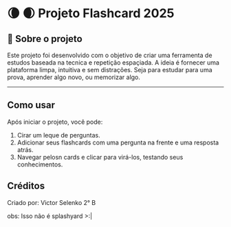 # 🌘 🌒 Projeto Flashcard 2025

## 🎯 Sobre o projeto
Este projeto foi desenvolvido com o objetivo de criar uma ferramenta de estudos baseada na tecnica e repetição espaçiada.
A ideia é fornecer uma plataforma limpa, intuitiva e sem distrações.
Seja para estudar para uma prova, aprender algo novo, ou memorizar algo.
_ _ _

## Como usar
Após iniciar o projeto, você pode:
1. Cirar um leque de perguntas.
2. Adicionar seus flashcards com uma pergunta na frente e uma resposta atrás.
3. Navegar pelosn cards e clicar para virá-los, testando seus conhecimentos.

## Créditos
Criado por: Victor Selenko 2° B

obs: Isso não é splashyard >:|